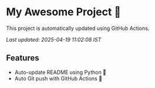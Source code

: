# My Awesome Project 🚀

This project is automatically updated using GitHub Actions.

_Last updated: 2025-04-19 11:02:08 IST_

## Features
- Auto-update README using Python 🐍
- Auto Git push with GitHub Actions 🤖
